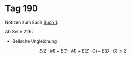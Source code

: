 # Tag 190

Notizen zum Buch [Buch 1](../Buch1.md).

Ab Seite 226:
* Bellsche Ungleichung
```math
E(Z \cdot M) + E(D \cdot M) + E(Z \cdot G) - E(D \cdot G) \leq 2
```
